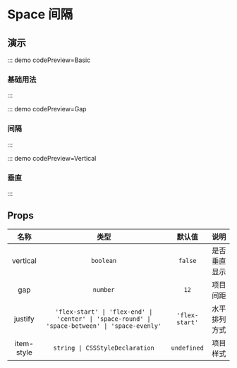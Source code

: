 <script setup>
import Basic from '@/space/demos/DemoBasic.vue'
import Gap from '@/space/demos/DemoGap.vue'
import Vertical from '@/space/demos/DemoVertical.vue'
</script>

# Space 间隔

## 演示

::: demo codePreview=Basic

### 基础用法

<Basic />

:::

::: demo codePreview=Gap

### 间隔

<Gap />

:::

::: demo codePreview=Vertical

### 垂直

<Vertical />

:::

## Props

|    名称    |                                              类型                                              |     默认值     |     说明     |
| :--------: | :--------------------------------------------------------------------------------------------: | :------------: | :----------: |
|  vertical  |                                           `boolean`                                            |    `false`     | 是否垂直显示 |
|    gap     |                                            `number`                                            |      `12`      |   项目间距   |
|  justify   | `'flex-start' \| 'flex-end' \| 'center' \| 'space-round' \| 'space-between' \| 'space-evenly'` | `'flex-start'` | 水平排列方式 |
| item-style |                                `string \| CSSStyleDeclaration`                                 |  `undefined`   |   项目样式   |
